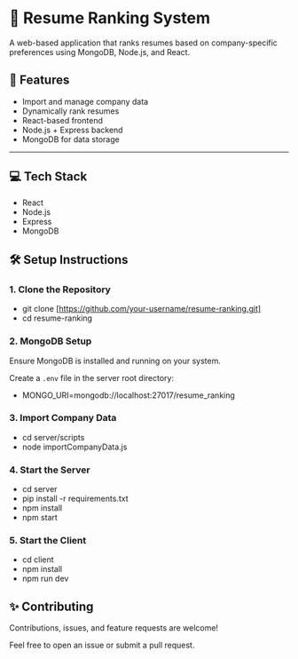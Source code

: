  # 📝 Resume Ranking System
 

 A web-based application that ranks resumes based on company-specific preferences using MongoDB, Node.js, and React.
 

 ## 🚀 Features
 

 -   Import and manage company data
 -   Dynamically rank resumes
 -   React-based frontend
 -   Node.js + Express backend
 -   MongoDB for data storage
 

 ---
 

 ## 💻 Tech Stack
 

 -   React
 -   Node.js
 -   Express
 -   MongoDB
 

 ## 🛠️ Setup Instructions
 

 ### 1. Clone the Repository
 - git clone [https://github.com/your-username/resume-ranking.git]
 - cd resume-ranking



### 2. MongoDB Setup


Ensure MongoDB is installed and running on your system.


Create a `.env` file in the server root directory:

- MONGO_URI=mongodb://localhost:27017/resume_ranking



### 3. Import Company Data

 - cd server/scripts
 - node importCompanyData.js



### 4. Start the Server

 - cd server
 - pip install -r requirements.txt
 - npm install
 - npm start



### 5. Start the Client

 - cd client
 - npm install
 - npm run dev



## ✨ Contributing


Contributions, issues, and feature requests are welcome!


Feel free to open an issue or submit a pull request.



